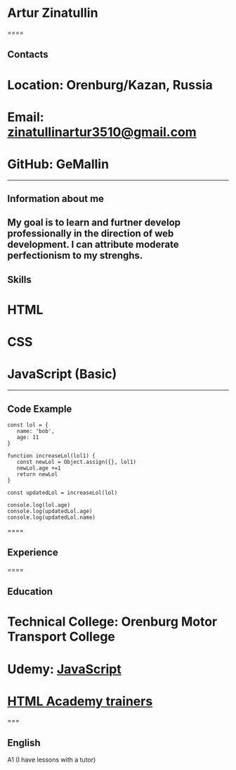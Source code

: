# Artur Zinatullin #
====
## Contacts ##
# Location: Orenburg/Kazan, Russia
# Email: zinatullinartur3510@gmail.com
# GitHub: GeMallin
---
## Information about me ##
My goal is to learn and furtner develop professionally in the direction of web development. I can attribute moderate perfectionism to my strenghs.
---
## Skills ##
# HTML
# CSS
# JavaScript (Basic)
---
## Code Example ##
```
const lol = {
   name: 'bob',
   age: 11
}

function increaseLol(lol1) {
   const newLol = Object.assign({}, lol1)
   newLol.age +=1
   return newLol
}

const updatedLol = increaseLol(lol)

console.log(lol.age)
console.log(updatedLol.age)
console.log(updatedLol.name)
```
====
## Experience ##
====
## Education ##
# **Technical College:** Orenburg Motor Transport College
# **Udemy:** [JavaScript](https://www.udemy.com/course/javascript-ru/)
# **[HTML Academy trainers](https://htmlacademy.ru/courses?utm_source=yandex&utm_medium=cpc&utm_campaign=ru_courses_53310514&utm_content=v2%7C%7C9328710470%7C%7C21277034395%7C%7Chtml%7C%7C1%7C%7Cpremium%7C%7Cnone%7C%7Csearch%7C%7Cno&utm_term=html&etext=&yclid=3725936291861306020)** 
===
## English ##
A1 (I have lessons with a tutor)







